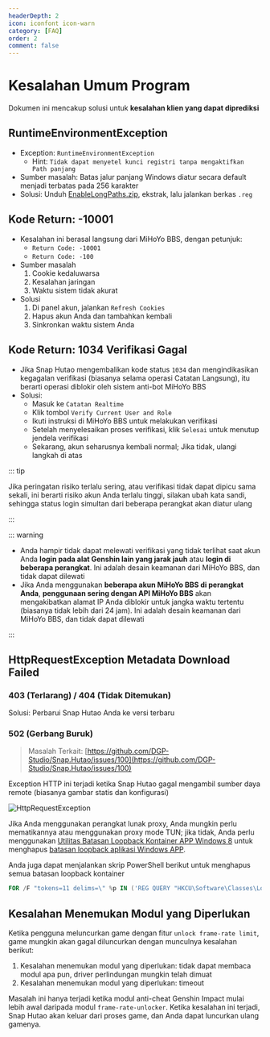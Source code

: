 ```yaml
---
headerDepth: 2
icon: iconfont icon-warn
category: [FAQ]
order: 2
comment: false
---
```


# Kesalahan Umum Program

Dokumen ini mencakup solusi untuk **kesalahan klien yang dapat diprediksi**

## RuntimeEnvironmentException

- Exception: `RuntimeEnvironmentException`
  - Hint: `Tidak dapat menyetel kunci registri tanpa mengaktifkan Path panjang`
- Sumber masalah: Batas jalur panjang Windows diatur secara default menjadi terbatas pada 256 karakter
- Solusi: Unduh [EnableLongPaths.zip](https://d.hut.ao/d/tools/EnableLongPaths.zip), ekstrak, lalu jalankan berkas `.reg`

## Kode Return: -10001

- Kesalahan ini berasal langsung dari MiHoYo BBS, dengan petunjuk:
  - `Return Code: -10001`
  - `Return Code: -100`
- Sumber masalah
  1. Cookie kedaluwarsa
  2. Kesalahan jaringan
  3. Waktu sistem tidak akurat
- Solusi
  1. Di panel akun, jalankan `Refresh Cookies`
  2. Hapus akun Anda dan tambahkan kembali
  3. Sinkronkan waktu sistem Anda

## Kode Return: 1034 Verifikasi Gagal

- Jika Snap Hutao mengembalikan kode status `1034` dan mengindikasikan kegagalan verifikasi (biasanya selama operasi Catatan Langsung),
  itu berarti operasi diblokir oleh sistem anti-bot MiHoYo BBS
- Solusi:
  - Masuk ke `Catatan Realtime`
  - Klik tombol `Verify Current User and Role`
  - Ikuti instruksi di MiHoYo BBS untuk melakukan verifikasi
  - Setelah menyelesaikan proses verifikasi, klik `Selesai` untuk menutup jendela verifikasi
  - Sekarang, akun seharusnya kembali normal; Jika tidak, ulangi langkah di atas

::: tip

Jika peringatan risiko terlalu sering, atau verifikasi tidak dapat dipicu sama sekali, ini berarti risiko akun Anda terlalu tinggi, silakan ubah kata sandi, sehingga status login simultan dari beberapa perangkat akan diatur ulang

:::

::: warning

- Anda hampir tidak dapat melewati verifikasi yang tidak terlihat saat akun Anda **login pada alat Genshin lain yang jarak jauh** atau
  **login di beberapa perangkat**. Ini adalah desain keamanan dari MiHoYo BBS, dan tidak dapat dilewati
- Jika Anda menggunakan **beberapa akun MiHoYo BBS di perangkat Anda**, **penggunaan sering dengan API MiHoYo BBS** akan
  mengakibatkan alamat IP Anda diblokir untuk jangka waktu tertentu (biasanya tidak lebih dari 24 jam). Ini adalah desain
  keamanan dari MiHoYo BBS, dan tidak dapat dilewati

:::

## HttpRequestException Metadata Download Failed

### 403 (Terlarang) / 404 (Tidak Ditemukan)

Solusi: Perbarui Snap Hutao Anda ke versi terbaru

### 502 (Gerbang Buruk)

> Masalah Terkait: [https://github.com/DGP-Studio/Snap.Hutao/issues/100](https://github.com/DGP-Studio/Snap.Hutao/issues/100)

Exception HTTP ini terjadi ketika Snap Hutao gagal mengambil sumber daya remote (biasanya gambar statis dan konfigurasi)

![HttpRequestException](https://img.alicdn.com/imgextra/i3/1797064093/O1CN01Tb2RUm1g6du5YeNuy_!!1797064093.jpg)

Jika Anda menggunakan perangkat lunak proxy, Anda mungkin perlu mematikannya atau menggunakan proxy mode TUN;
jika tidak, Anda perlu menggunakan [Utilitas Batasan Loopback Kontainer APP Windows 8](https://www.telerik.com/fiddler/add-ons) untuk menghapus [batasan loopback aplikasi Windows APP](https://learn.microsoft.com/zh-CN/windows/iot-core/develop-your-app/loopback).

Anda juga dapat menjalankan skrip PowerShell berikut untuk menghapus semua batasan loopback kontainer

```powershell
FOR /F "tokens=11 delims=\" %p IN ('REG QUERY "HKCU\Software\Classes\Local Settings\Software\Microsoft\Windows\CurrentVersion\AppContainer\Mappings"') DO CheckNetIsolation.exe LoopbackExempt -a -p=%p
```

## Kesalahan Menemukan Modul yang Diperlukan

Ketika pengguna meluncurkan game dengan fitur `unlock frame-rate limit`, game mungkin akan gagal diluncurkan dengan munculnya kesalahan berikut:

1. Kesalahan menemukan modul yang diperlukan: tidak dapat membaca modul apa pun, driver perlindungan mungkin telah dimuat
2. Kesalahan menemukan modul yang diperlukan: timeout

Masalah ini hanya terjadi ketika modul anti-cheat Genshin Impact mulai lebih awal daripada modul `frame-rate-unlocker`.
Ketika kesalahan ini terjadi, Snap Hutao akan keluar dari proses game, dan Anda dapat luncurkan ulang gamenya.
